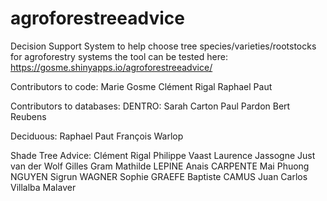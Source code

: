 # agroforestreeadvice
Decision Support System to help choose tree species/varieties/rootstocks for agroforestry systems
the tool can be tested here: https://gosme.shinyapps.io/agroforestreeadvice/

Contributors to code:
Marie Gosme
Clément Rigal
Raphael Paut

Contributors to databases:
DENTRO:
Sarah Carton
Paul Pardon
Bert Reubens

Deciduous:
Raphael Paut
François Warlop

Shade Tree Advice:
Clément Rigal
Philippe Vaast
Laurence Jassogne
Just van der Wolf
Gilles Gram
Mathilde LEPINE
Anais CARPENTE
Mai Phuong NGUYEN
Sigrun WAGNER
Sophie GRAEFE
Baptiste CAMUS
Juan Carlos Villalba Malaver


